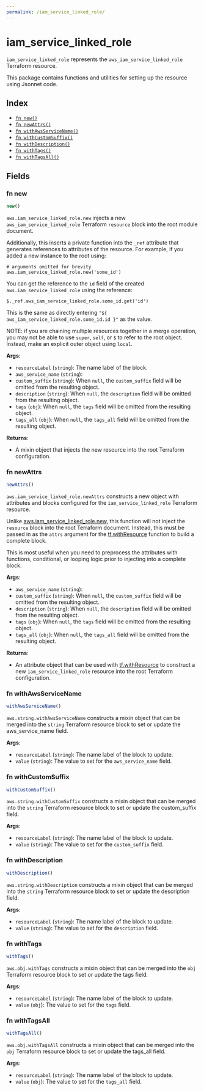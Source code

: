 ```yaml
---
permalink: /iam_service_linked_role/
---
```


# iam_service_linked_role

`iam_service_linked_role` represents the `aws_iam_service_linked_role` Terraform resource.



This package contains functions and utilities for setting up the resource using Jsonnet code.


## Index

* [`fn new()`](#fn-new)
* [`fn newAttrs()`](#fn-newattrs)
* [`fn withAwsServiceName()`](#fn-withawsservicename)
* [`fn withCustomSuffix()`](#fn-withcustomsuffix)
* [`fn withDescription()`](#fn-withdescription)
* [`fn withTags()`](#fn-withtags)
* [`fn withTagsAll()`](#fn-withtagsall)

## Fields

### fn new

```ts
new()
```


`aws.iam_service_linked_role.new` injects a new `aws_iam_service_linked_role` Terraform `resource`
block into the root module document.

Additionally, this inserts a private function into the `_ref` attribute that generates references to attributes of the
resource. For example, if you added a new instance to the root using:

    # arguments omitted for brevity
    aws.iam_service_linked_role.new('some_id')

You can get the reference to the `id` field of the created `aws.iam_service_linked_role` using the reference:

    $._ref.aws_iam_service_linked_role.some_id.get('id')

This is the same as directly entering `"${ aws_iam_service_linked_role.some_id.id }"` as the value.

NOTE: if you are chaining multiple resources together in a merge operation, you may not be able to use `super`, `self`,
or `$` to refer to the root object. Instead, make an explicit outer object using `local`.

**Args**:
  - `resourceLabel` (`string`): The name label of the block.
  - `aws_service_name` (`string`): 
  - `custom_suffix` (`string`):  When `null`, the `custom_suffix` field will be omitted from the resulting object.
  - `description` (`string`):  When `null`, the `description` field will be omitted from the resulting object.
  - `tags` (`obj`):  When `null`, the `tags` field will be omitted from the resulting object.
  - `tags_all` (`obj`):  When `null`, the `tags_all` field will be omitted from the resulting object.

**Returns**:
- A mixin object that injects the new resource into the root Terraform configuration.


### fn newAttrs

```ts
newAttrs()
```


`aws.iam_service_linked_role.newAttrs` constructs a new object with attributes and blocks configured for the `iam_service_linked_role`
Terraform resource.

Unlike [aws.iam_service_linked_role.new](#fn-iamservicelinkedrolenew), this function will not inject the `resource`
block into the root Terraform document. Instead, this must be passed in as the `attrs` argument for the
[tf.withResource](https://github.com/tf-libsonnet/core/tree/main/docs#fn-withresource) function to build a complete block.

This is most useful when you need to preprocess the attributes with functions, conditional, or looping logic prior to
injecting into a complete block.

**Args**:
  - `aws_service_name` (`string`): 
  - `custom_suffix` (`string`):  When `null`, the `custom_suffix` field will be omitted from the resulting object.
  - `description` (`string`):  When `null`, the `description` field will be omitted from the resulting object.
  - `tags` (`obj`):  When `null`, the `tags` field will be omitted from the resulting object.
  - `tags_all` (`obj`):  When `null`, the `tags_all` field will be omitted from the resulting object.

**Returns**:
  - An attribute object that can be used with [tf.withResource](https://github.com/tf-libsonnet/core/tree/main/docs#fn-withresource) to construct a new `iam_service_linked_role` resource into the root Terraform configuration.


### fn withAwsServiceName

```ts
withAwsServiceName()
```

`aws.string.withAwsServiceName` constructs a mixin object that can be merged into the `string`
Terraform resource block to set or update the aws_service_name field.



**Args**:
  - `resourceLabel` (`string`): The name label of the block to update.
  - `value` (`string`): The value to set for the `aws_service_name` field.


### fn withCustomSuffix

```ts
withCustomSuffix()
```

`aws.string.withCustomSuffix` constructs a mixin object that can be merged into the `string`
Terraform resource block to set or update the custom_suffix field.



**Args**:
  - `resourceLabel` (`string`): The name label of the block to update.
  - `value` (`string`): The value to set for the `custom_suffix` field.


### fn withDescription

```ts
withDescription()
```

`aws.string.withDescription` constructs a mixin object that can be merged into the `string`
Terraform resource block to set or update the description field.



**Args**:
  - `resourceLabel` (`string`): The name label of the block to update.
  - `value` (`string`): The value to set for the `description` field.


### fn withTags

```ts
withTags()
```

`aws.obj.withTags` constructs a mixin object that can be merged into the `obj`
Terraform resource block to set or update the tags field.



**Args**:
  - `resourceLabel` (`string`): The name label of the block to update.
  - `value` (`obj`): The value to set for the `tags` field.


### fn withTagsAll

```ts
withTagsAll()
```

`aws.obj.withTagsAll` constructs a mixin object that can be merged into the `obj`
Terraform resource block to set or update the tags_all field.



**Args**:
  - `resourceLabel` (`string`): The name label of the block to update.
  - `value` (`obj`): The value to set for the `tags_all` field.
